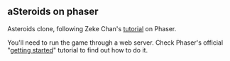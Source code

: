 ## aSteroids on phaser

Asteroids clone, following Zeke Chan's [tutorial](http://www.zekechan.net/asteroids-html5-game-tutorial-1/) on Phaser.

You'll need to run the game through a web server. Check Phaser's official "[getting started](http://phaser.io/tutorials/getting-started/part2)" tutorial to find out how to do it.

